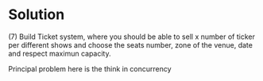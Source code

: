 # Solution

(7) Build Ticket system, where you should be able to sell x number of ticker per different shows and choose the seats number, zone of the venue, date and respect maximun capacity.

 Principal problem here is the think in concurrency
